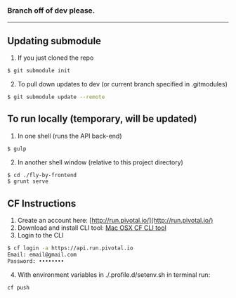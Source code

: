 ### Branch off of dev please.
---
## Updating submodule
  1. If you just cloned the repo
```bash
$ git submodule init
```
  2. To pull down updates to dev (or current branch specified in .gitmodules)
```bash
$ git submodule update --remote
```

## To run locally (temporary, will be updated)
  1. In one shell (runs the API back-end)
```bash
$ gulp
```
  2. In another shell window (relative to this project directory)
```bash
$ cd ./fly-by-frontend
$ grunt serve
```

## CF Instructions
  1. Create an account here: [http://run.pivotal.io/](http://run.pivotal.io/)
  2. Download and install CLI tool: [Mac OSX CF CLI tool](https://cli.run.pivotal.io/stable?release=macosx64&source=pws)
  3. Login to the CLI
```bash
$ cf login -a https://api.run.pivotal.io
Email: email@gmail.com
Password: ••••••••
```
  4. With environment variables in ./.profile.d/setenv.sh in terminal run:
```bash
cf push
```
